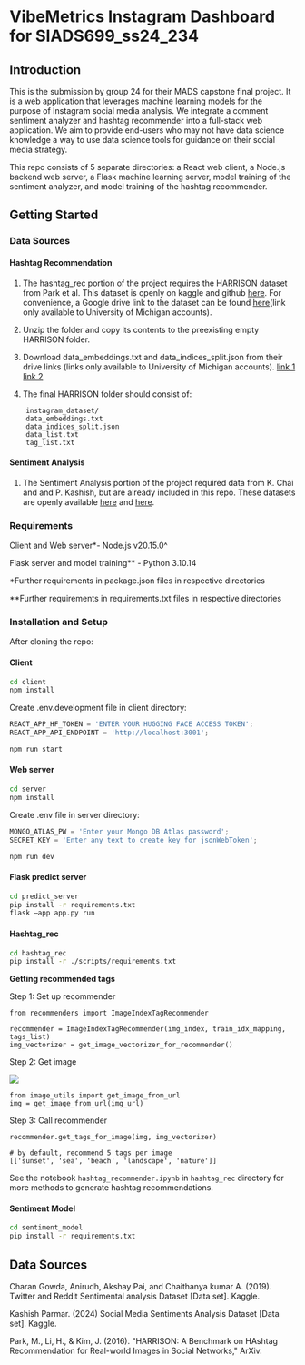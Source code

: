 # VibeMetrics Instagram Dashboard for SIADS699_ss24_234

## Introduction

This is the submission by group 24 for their MADS capstone final project. It is a web application that leverages machine learning models for the purpose of Instagram social media analysis. We integrate a comment sentiment analyzer and hashtag recommender into a full-stack web application. We aim to provide end-users who may not have data science knowledge a way to use data science tools for guidance on their social media strategy.

This repo consists of 5 separate directories: a React web client, a Node.js backend web server, a Flask machine learning server, model training of the sentiment analyzer, and model training of the hashtag recommender.

## Getting Started

### Data Sources

#### Hashtag Recommendation

1. The hashtag_rec portion of the project requires the HARRISON dataset from Park et al. This dataset is openly on kaggle and github [here](https://github.com/minstone/HARRISON-Dataset). For convenience, a Google drive link to the dataset can be found [here](https://drive.google.com/file/d/1m3u0vVw-DzaVsQNvyW_PtbMKZjzEAsC2/view?usp=sharing)(link only available to University of Michigan accounts).

2. Unzip the folder and copy its contents to the preexisting empty HARRISON folder.

3. Download data_embeddings.txt and data_indices_split.json from their drive links (links only available to University of Michigan accounts).
   [link 1](https://drive.google.com/file/d/1c18eQKmcgY3HwACJOYC52G0lAPFpp_jf/view?usp=drive_link)
   [link 2](https://drive.google.com/file/d/1wfr-n5yh-dQSHu_N67psG7QDEIlvLJP6/view?usp=drive_link)

4. The final HARRISON folder should consist of:

```
    instagram_dataset/
    data_embeddings.txt
    data_indices_split.json
    data_list.txt
    tag_list.txt
```

#### Sentiment Analysis

1. The Sentiment Analysis portion of the project required data from K. Chai and and P. Kashish, but are already included in this repo. These datasets are openly available [here](https://www.kaggle.com/datasets/cosmos98/twitter-and-reddit-sentimental-analysis-dataset/data) and [here](https://www.kaggle.com/datasets/kashishparmar02/social-media-sentiments-analysis-dataset/data).

### Requirements

Client and Web server\*- Node.js v20.15.0^

Flask server and model training\*\* - Python 3.10.14

\*Further requirements in package.json files in respective directories

\*\*Further requirements in requirements.txt files in respective directories

### Installation and Setup

After cloning the repo:

#### Client

```sh
cd client
npm install
```

Create .env.development file in client directory:

```js
REACT_APP_HF_TOKEN = 'ENTER YOUR HUGGING FACE ACCESS TOKEN';
REACT_APP_API_ENDPOINT = 'http://localhost:3001';
```

```sh
npm run start
```

#### Web server

```sh
cd server
npm install
```

Create .env file in server directory:

```js
MONGO_ATLAS_PW = 'Enter your Mongo DB Atlas password';
SECRET_KEY = 'Enter any text to create key for jsonWebToken';
```

```sh
npm run dev
```

#### Flask predict server

```sh
cd predict_server
pip install -r requirements.txt
flask –app app.py run
```

#### Hashtag_rec

```sh
cd hashtag_rec
pip install -r ./scripts/requirements.txt
```

**Getting recommended tags**

Step 1: Set up recommender
````
from recommenders import ImageIndexTagRecommender

recommender = ImageIndexTagRecommender(img_index, train_idx_mapping, tags_list)
img_vectorizer = get_image_vectorizer_for_recommender()
````

Step 2: Get image

![](https://live.staticflickr.com/7707/16525630273_09bd1f9bf3_n.jpg)

````
from image_utils import get_image_from_url
img = get_image_from_url(img_url)
````

Step 3: Call recommender
````
recommender.get_tags_for_image(img, img_vectorizer)

# by default, recommend 5 tags per image
[['sunset', 'sea', 'beach', 'landscape', 'nature']]
````

See the notebook `hashtag_recommender.ipynb` in `hashtag_rec` directory for more methods to generate hashtag recommendations.

#### Sentiment Model

```sh
cd sentiment_model
pip install -r requirements.txt
```

## Data Sources

Charan Gowda, Anirudh, Akshay Pai, and Chaithanya kumar A. (2019). Twitter and Reddit Sentimental analysis Dataset [Data set]. Kaggle.

Kashish Parmar. (2024) Social Media Sentiments Analysis Dataset [Data set]. Kaggle.

Park, M., Li, H., & Kim, J. (2016). "HARRISON: A Benchmark on HAshtag Recommendation for Real-world Images in Social Networks," ArXiv.
